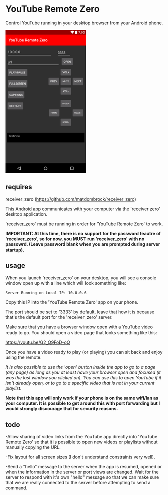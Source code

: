 ﻿# YouTube Remote Zero
Control YouTube running in your desktop browser from your Android phone. 

<img src="screenshot.png" width="256px">

## requires
receiver_zero (https://github.com/matdombrock/receiver_zero)

This Android app communicates with your computer via the 'receiver zero' desktop application. 

'receiver_zero' must be running in order for 'YouTube Remote Zero' to work.

**IMPORTANT:
At this time, there is no support for the password feautre of 'receiver_zero', so for now, you MUST run 'receiver_zero' with no passowrd. (Leave password blank when you are prompted during server startup).**

## usage
When you launch 'receiver_zero' on your desktop, you will see a console window open up with a line which will look something like:
```
Server Running on Local IP: 10.0.0.6
```
Copy this IP into the 'YouTube Remote Zero' app on your phone. 

The port should be set to '3333' by default, leave that how it is because that's the default port for the 'receiver_zero' server. 

Make sure that you have a browser window open with a YouTube video ready to go. You should open a video page that looks something like this:

https://youtu.be/G2_Q9FoD-oQ

Once you have a video ready to play (or playing) you can sit back and enjoy using the remote. 

*It is also possible to use the 'open' button inside the app to go to a page (any page) as long as you at least have your browser open and focused (it was the last window you clicked on). You can use this to open YouTube if it isn't already open, or to go to a specific video that is not in your current playlist.*

**Note that this app will only work if your phone is on the same wifi/lan as your computer. It is possible to get around this with port forwarding but I would strongly discourage that for security reasons.**

## todo
-Allow sharing of video links from the YouTube app directly into 'YouTube Remote Zero' so that it is possible to open new videos or playlists without manually copying the URL. 

-Fix layout for all screen sizes (I don't understand constraints very well).

-Send a "hello" message to the server when the app is resumed, opened or when the information in the server or port views are changed. Wait for the server to respond with it's own "hello" message so that we can make sure that we are really connected to the server before attempting to send a command. 
